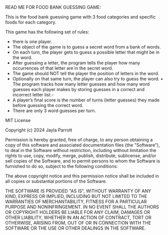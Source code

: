 READ ME FOR FOOD BANK GUESSING GAME:

This is the food bank guessing game with 3 food categories and specific foods for each category. 

This game has the following set of rules:
- there is one player. 
- The object of the game is to guess a secret word from a bank of words.
-  On each turn, the player gets to guess a possible letter that might be in the word.
- After guessing a letter, the program tells the player how many occurrences of that letter are in
the secret word.
- The game should NOT tell the player the position of letters in the word.
- Optionally on that same turn, the player can also try to guess the word.
• The program tracks how many letter guesses and how many word guesses each player makes by storing guesses in a correct and incorrect letter list.-
- A player’s final score is the number of turns (letter guesses) they made before guessing the correct
word. 
- There are only 3 word guesses per turn. 

MIT License

Copyright (c) 2024 Jayla Parrott

Permission is hereby granted, free of charge, to any person obtaining a copy
of this software and associated documentation files (the "Software"), to deal
in the Software without restriction, including without limitation the rights
to use, copy, modify, merge, publish, distribute, sublicense, and/or sell
copies of the Software, and to permit persons to whom the Software is
furnished to do so, subject to the following conditions:

The above copyright notice and this permission notice shall be included in all
copies or substantial portions of the Software.

THE SOFTWARE IS PROVIDED "AS IS", WITHOUT WARRANTY OF ANY KIND, EXPRESS OR
IMPLIED, INCLUDING BUT NOT LIMITED TO THE WARRANTIES OF MERCHANTABILITY,
FITNESS FOR A PARTICULAR PURPOSE AND NONINFRINGEMENT. IN NO EVENT SHALL THE
AUTHORS OR COPYRIGHT HOLDERS BE LIABLE FOR ANY CLAIM, DAMAGES OR OTHER
LIABILITY, WHETHER IN AN ACTION OF CONTRACT, TORT OR OTHERWISE, ARISING FROM,
OUT OF OR IN CONNECTION WITH THE SOFTWARE OR THE USE OR OTHER DEALINGS IN THE
SOFTWARE.
